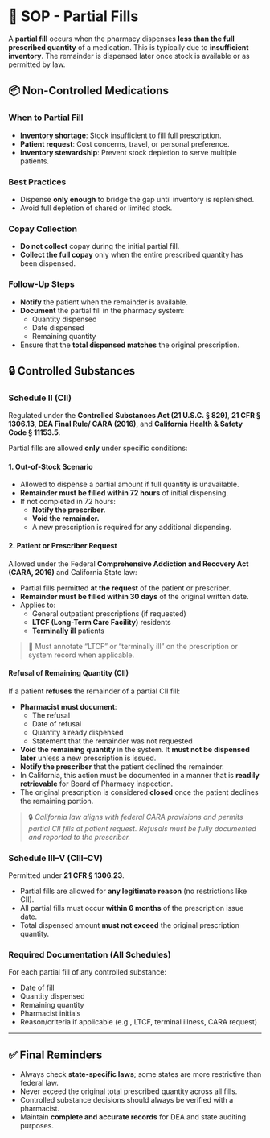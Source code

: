# 🔁 SOP - Partial Fills

A **partial fill** occurs when the pharmacy dispenses **less than the full prescribed quantity** of a medication. This is typically due to **insufficient inventory**. The remainder is dispensed later once stock is available or as permitted by law.

## 📦 Non-Controlled Medications

### When to Partial Fill

- **Inventory shortage**: Stock insufficient to fill full prescription.
- **Patient request**: Cost concerns, travel, or personal preference.
- **Inventory stewardship**: Prevent stock depletion to serve multiple patients.

### Best Practices

- Dispense **only enough** to bridge the gap until inventory is replenished.
- Avoid full depletion of shared or limited stock.

### Copay Collection

- **Do not collect** copay during the initial partial fill.
- **Collect the full copay** only when the entire prescribed quantity has been dispensed.

### Follow-Up Steps

- **Notify** the patient when the remainder is available.
- **Document** the partial fill in the pharmacy system:
  - Quantity dispensed
  - Date dispensed
  - Remaining quantity
- Ensure that the **total dispensed matches** the original prescription.

## 🔒 Controlled Substances

### Schedule II (CII)

Regulated under the **Controlled Substances Act (21 U.S.C. § 829)**, **21 CFR § 1306.13**, **DEA Final Rule/ CARA (2016)**, and **California Health & Safety Code § 11153.5**.

Partial fills are allowed **only** under specific conditions:

#### 1. Out-of-Stock Scenario

- Allowed to dispense a partial amount if full quantity is unavailable.
- **Remainder must be filled within 72 hours** of initial dispensing.
- If not completed in 72 hours:
  - **Notify the prescriber.**
  - **Void the remainder.**
  - A new prescription is required for any additional dispensing.

#### 2. Patient or Prescriber Request

Allowed under the Federal **Comprehensive Addiction and Recovery Act (CARA, 2016)** and California State law:

- Partial fills permitted **at the request** of the patient or prescriber.
- **Remainder must be filled within 30 days** of the original written date.
- Applies to:
  - General outpatient prescriptions (if requested)
  - **LTCF (Long-Term Care Facility)** residents
  - **Terminally ill** patients

> 🧠 Must annotate “LTCF” or “terminally ill” on the prescription or system record when applicable.

#### Refusal of Remaining Quantity (CII)

If a patient **refuses** the remainder of a partial CII fill:

- **Pharmacist must document**:
  - The refusal
  - Date of refusal
  - Quantity already dispensed
  - Statement that the remainder was not requested
- **Void the remaining quantity** in the system. It **must not be dispensed later** unless a new prescription is issued.
- **Notify the prescriber** that the patient declined the remainder.
- In California, this action must be documented in a manner that is **readily retrievable** for Board of Pharmacy inspection.
- The original prescription is considered **closed** once the patient declines the remaining portion.

> 🔒 *California law aligns with federal CARA provisions and permits partial CII fills at patient request. Refusals must be fully documented and reported to the prescriber.*

### Schedule III–V (CIII–CV)

Permitted under **21 CFR § 1306.23**.

- Partial fills are allowed for **any legitimate reason** (no restrictions like CII).
- All partial fills must occur **within 6 months** of the prescription issue date.
- Total dispensed amount **must not exceed** the original prescription quantity.

### Required Documentation (All Schedules)

For each partial fill of any controlled substance:

- Date of fill
- Quantity dispensed
- Remaining quantity
- Pharmacist initials
- Reason/criteria if applicable (e.g., LTCF, terminal illness, CARA request)

---

## ✅ Final Reminders

- Always check **state-specific laws**; some states are more restrictive than federal law.
- Never exceed the original total prescribed quantity across all fills.
- Controlled substance decisions should always be verified with a pharmacist.
- Maintain **complete and accurate records** for DEA and state auditing purposes.
